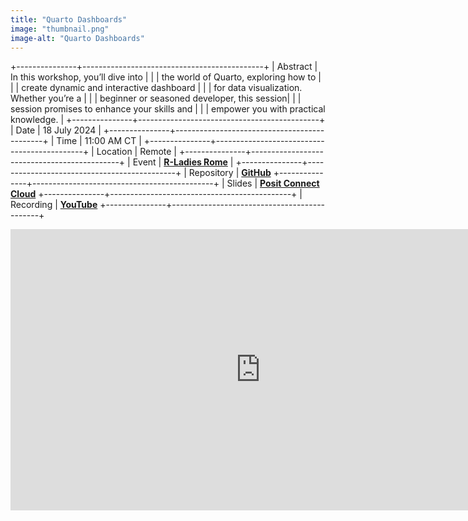 ```yaml
---
title: "Quarto Dashboards"
image: "thumbnail.png"
image-alt: "Quarto Dashboards"
---
```


+---------------+---------------------------------------------+
| Abstract      | In this workshop, you’ll dive into          | 
|               | the world of Quarto, exploring how to       |
|               | create dynamic and interactive dashboard    |
|               | for data visualization. Whether you’re a    |
|               | beginner or seasoned developer, this session|
|               | session promises to enhance your skills and |
|               | empower you with practical knowledge.       |
+---------------+---------------------------------------------+
| Date          | 18 July 2024                                |
+---------------+---------------------------------------------+
| Time          | 11:00 AM CT                                 |
+---------------+---------------------------------------------+
| Location      | Remote                                      |
+---------------+---------------------------------------------+
| Event         | [**R-Ladies Rome**](https://www.meetup.com/rladies-rome/events/302078218/) |
+---------------+---------------------------------------------+
| Repository    | [**GitHub**](https://github.com/ivelasq/2024-07-18_quarto-dashboards)
+---------------+---------------------------------------------+
| Slides        | [**Posit Connect Cloud**](https://bit.ly/quarto-dashboards)
+---------------+---------------------------------------------+
| Recording     | [**YouTube**](https://www.youtube.com/watch?v=Kq1hgg2NtE4)
+---------------+---------------------------------------------+

<center><iframe width="800" height="450" src="https://www.youtube.com/embed/Kq1hgg2NtE4?si=PQ9R4SrVHrH14Djq" title="YouTube video player" frameborder="0" allow="accelerometer; autoplay; clipboard-write; encrypted-media; gyroscope; picture-in-picture; web-share" referrerpolicy="strict-origin-when-cross-origin" allowfullscreen></iframe></center>
